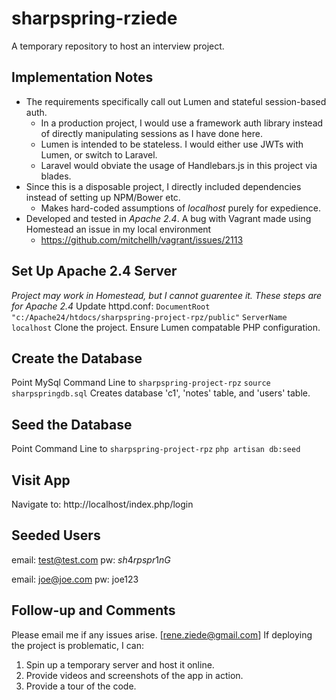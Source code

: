 # sharpspring-rziede

A temporary repository to host an interview project.

## Implementation Notes
* The requirements specifically call out Lumen and stateful session-based auth.
  * In a production project, I would use a framework auth library instead of directly manipulating sessions as I have done here.
  * Lumen is intended to be stateless. I would either use JWTs with Lumen, or switch to Laravel.
  * Laravel would obviate the usage of Handlebars.js in this project via blades.
* Since this is a disposable project, I directly included dependencies instead of setting up NPM/Bower etc. 
  * Makes hard-coded assumptions of _localhost_ purely for expedience.
* Developed and tested in _Apache 2.4_. A bug with Vagrant made using Homestead an issue in my local environment
  * https://github.com/mitchellh/vagrant/issues/2113

## Set Up Apache 2.4 Server
*Project may work in Homestead, but I cannot guarentee it. These steps are for Apache 2.4*
Update httpd.conf:
  `DocumentRoot "c:/Apache24/htdocs/sharpspring-project-rpz/public"`
  `ServerName localhost`
Clone the project. Ensure Lumen compatable PHP configuration.

## Create the Database 
Point MySql Command Line to `sharpspring-project-rpz`
`source sharpspringdb.sql`
Creates database 'c1', 'notes' table, and 'users' table.

## Seed the Database 
Point Command Line to `sharpspring-project-rpz`
`php artisan db:seed`

## Visit App
Navigate to:
http://localhost/index.php/login

## Seeded Users
  email: test@test.com
  pw: $sh4rpspr1nG$

  email: joe@joe.com
  pw: joe123

## Follow-up and Comments
Please email me if any issues arise. [rene.ziede@gmail.com]
If deploying the project is problematic, I can:
  1. Spin up a temporary server and host it online.
  2. Provide videos and screenshots of the app in action.
  3. Provide a tour of the code.
